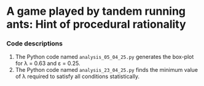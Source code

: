 # A game played by tandem running ants: Hint of procedural rationality

### Code descriptions

1. The Python code named `analysis_05_04_25.py` generates the box-plot for λ = 0.63 and ε = 0.25.  
2. The Python code named `analysis_23_04_25.py` finds the minimum value of λ required to satisfy all conditions statistically.
